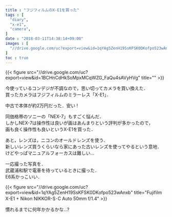 ```yaml
---
title : "フジフィルムのX-E1を買った"
tags : [
  "diary",
  "x-e1",
  "camera",
]
date : "2018-03-11T14:38:14+09:00"
images : [
  "//drive.google.com/uc?export=view&id=1qYAg5ZenH19SsKFSK0DKofpo523wAnxb",
]
toc : true
---
```


{{< figure src="//drive.google.com/uc?export=view&id=1BCHnCdHkSoMpxMCqWZG_FaQu4sAVyHVg" title="" >}}

今使っているコンデジが不調なので，思い切ってカメラを買い換えた．  
買ったカメラはフジフィルムのミラーレス「X-E1」．  
<!--more-->
中古で本体が約2万円だった．安い ! 

同価格帯のソニーの「NEX-7」もすごく悩んだ．  
しかしNEX-7は操作性は良いが画はあんまりという評判が多かったので，  
画も良く操作性も良いというX-E1を買った．  

あと，レンズは，ニコンのオールドレンズを使う．  
新しいレンズ買うくらいなら家にあった古いレンズを使ってやるという意地．  
けどやっぱマニュアルフォーカスは難しい... 

一応撮った写真を．  
武蔵浦和駅で電車を待っているときに撮った．  
E6系かっこいい．

{{< figure src="//drive.google.com/uc?export=view&id=1qYAg5ZenH19SsKFSK0DKofpo523wAnxb" title="Fujifilm X-E1 + Nikon NIKKOR-S･C Auto 50mm f/1.4" >}}

慣れるまでに何年かかるかな...?
